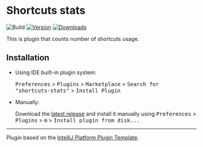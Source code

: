 # Shortcuts stats

![Build](https://github.com/marbor112/shortcuts-stats/workflows/Build/badge.svg)
[![Version](https://plugins.jetbrains.com/files/14712/91945/icon/pluginIcon.svg)](https://plugins.jetbrains.com/plugin/14712-shortcuts-stats)
[![Downloads](https://plugins.jetbrains.com/files/14712/91945/icon/pluginIcon.svg)](https://plugins.jetbrains.com/plugin/14712-shortcuts-stats)

<!-- Plugin description -->
This is plugin that counts number of shortcuts usage.
<!-- Plugin description end -->

## Installation

- Using IDE built-in plugin system:
  
  <kbd>Preferences</kbd> > <kbd>Plugins</kbd> > <kbd>Marketplace</kbd> > <kbd>Search for "shortcuts-stats"</kbd> >
  <kbd>Install Plugin</kbd>
  
- Manually:

  Download the [latest release](https://github.com/marbor112/shortcuts-stats/releases/latest) and install it manually using
  <kbd>Preferences</kbd> > <kbd>Plugins</kbd> > <kbd>⚙️</kbd> > <kbd>Install plugin from disk...</kbd>


---
Plugin based on the [IntelliJ Platform Plugin Template][template].

[template]: https://github.com/JetBrains/intellij-platform-plugin-template
